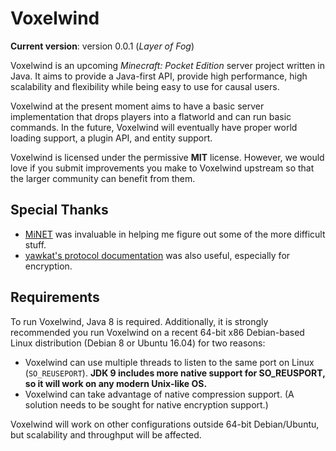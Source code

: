 # Voxelwind

**Current version**: version 0.0.1 (_Layer of Fog_)

Voxelwind is an upcoming _Minecraft: Pocket Edition_ server project written in Java. It aims to provide a Java-first API,
provide high performance, high scalability and flexibility while being easy to use for causal users.

Voxelwind at the present moment aims to have a basic server implementation that drops players into a flatworld and can
run basic commands. In the future, Voxelwind will eventually have proper world loading support, a plugin API, and entity
support.

Voxelwind is licensed under the permissive **MIT** license. However, we would love if you submit improvements you make to
Voxelwind upstream so that the larger community can benefit from them.

## Special Thanks

* [MiNET](https://github.com/NiclasOlofsson/MiNET) was invaluable in helping me figure out some of the more difficult stuff.
* [yawkat's protocol documentation](https://confluence.yawk.at/display/PEPROTOCOL/pe-protocol-docs+Home) was also useful, especially for encryption.

## Requirements

To run Voxelwind, Java 8 is required. Additionally, it is strongly recommended you run Voxelwind on a recent 64-bit x86
Debian-based Linux distribution (Debian 8 or Ubuntu 16.04) for two reasons:

* Voxelwind can use multiple threads to listen to the same port on Linux (`SO_REUSEPORT`). **JDK 9 includes more native
support for SO_REUSPORT, so it will work on any modern Unix-like OS.**
* Voxelwind can take advantage of native compression support. (A solution needs to be sought for native encryption support.)

Voxelwind will work on other configurations outside 64-bit Debian/Ubuntu, but scalability and throughput will be affected.
